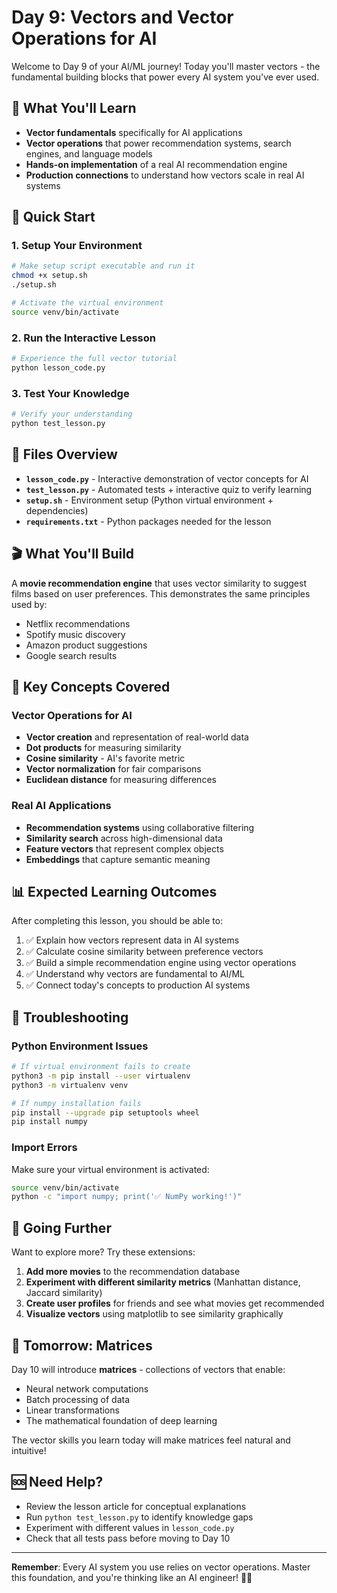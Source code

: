 # Day 9: Vectors and Vector Operations for AI

Welcome to Day 9 of your AI/ML journey! Today you'll master vectors - the fundamental building blocks that power every AI system you've ever used.

## 🎯 What You'll Learn

- **Vector fundamentals** specifically for AI applications
- **Vector operations** that power recommendation systems, search engines, and language models
- **Hands-on implementation** of a real AI recommendation engine
- **Production connections** to understand how vectors scale in real AI systems

## 🚀 Quick Start

### 1. Setup Your Environment

```bash
# Make setup script executable and run it
chmod +x setup.sh
./setup.sh

# Activate the virtual environment
source venv/bin/activate
```

### 2. Run the Interactive Lesson

```bash
# Experience the full vector tutorial
python lesson_code.py
```

### 3. Test Your Knowledge

```bash
# Verify your understanding
python test_lesson.py
```

## 📁 Files Overview

- **`lesson_code.py`** - Interactive demonstration of vector concepts for AI
- **`test_lesson.py`** - Automated tests + interactive quiz to verify learning
- **`setup.sh`** - Environment setup (Python virtual environment + dependencies)
- **`requirements.txt`** - Python packages needed for the lesson

## 🎬 What You'll Build

A **movie recommendation engine** that uses vector similarity to suggest films based on user preferences. This demonstrates the same principles used by:

- Netflix recommendations
- Spotify music discovery
- Amazon product suggestions
- Google search results

## 🧠 Key Concepts Covered

### Vector Operations for AI
- **Vector creation** and representation of real-world data
- **Dot products** for measuring similarity
- **Cosine similarity** - AI's favorite metric
- **Vector normalization** for fair comparisons
- **Euclidean distance** for measuring differences

### Real AI Applications
- **Recommendation systems** using collaborative filtering
- **Similarity search** across high-dimensional data
- **Feature vectors** that represent complex objects
- **Embeddings** that capture semantic meaning

## 📊 Expected Learning Outcomes

After completing this lesson, you should be able to:

1. ✅ Explain how vectors represent data in AI systems
2. ✅ Calculate cosine similarity between preference vectors
3. ✅ Build a simple recommendation engine using vector operations
4. ✅ Understand why vectors are fundamental to AI/ML
5. ✅ Connect today's concepts to production AI systems

## 🔧 Troubleshooting

### Python Environment Issues
```bash
# If virtual environment fails to create
python3 -m pip install --user virtualenv
python3 -m virtualenv venv

# If numpy installation fails
pip install --upgrade pip setuptools wheel
pip install numpy
```

### Import Errors
Make sure your virtual environment is activated:
```bash
source venv/bin/activate
python -c "import numpy; print('✅ NumPy working!')"
```

## 🌟 Going Further

Want to explore more? Try these extensions:

1. **Add more movies** to the recommendation database
2. **Experiment with different similarity metrics** (Manhattan distance, Jaccard similarity)
3. **Create user profiles** for friends and see what movies get recommended
4. **Visualize vectors** using matplotlib to see similarity graphically

## 🚀 Tomorrow: Matrices

Day 10 will introduce **matrices** - collections of vectors that enable:
- Neural network computations
- Batch processing of data
- Linear transformations
- The mathematical foundation of deep learning

The vector skills you learn today will make matrices feel natural and intuitive!

## 🆘 Need Help?

- Review the lesson article for conceptual explanations
- Run `python test_lesson.py` to identify knowledge gaps
- Experiment with different values in `lesson_code.py`
- Check that all tests pass before moving to Day 10

---

**Remember**: Every AI system you use relies on vector operations. Master this foundation, and you're thinking like an AI engineer! 🧠✨
